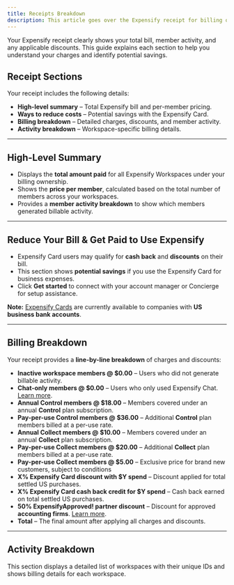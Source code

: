 ```yaml
---
title: Receipts Breakdown
description: This article goes over the Expensify receipt for billing owners.
---
```


Your Expensify receipt clearly shows your total bill, member activity, and any applicable discounts. This guide explains each section to help you understand your charges and identify potential savings.

## Receipt Sections  

Your receipt includes the following details:  

- **High-level summary** – Total Expensify bill and per-member pricing.  
- **Ways to reduce costs** – Potential savings with the Expensify Card.  
- **Billing breakdown** – Detailed charges, discounts, and member activity.  
- **Activity breakdown** – Workspace-specific billing details.  

---  

## High-Level Summary  

- Displays the **total amount paid** for all Expensify Workspaces under your billing ownership.  
- Shows the **price per member**, calculated based on the total number of members across your workspaces.  
- Provides a **member activity breakdown** to show which members generated billable activity.  

---  

## Reduce Your Bill & Get Paid to Use Expensify  

- Expensify Card users may qualify for **cash back** and **discounts** on their bill.  
- This section shows **potential savings** if you use the Expensify Card for business expenses.  
- Click **Get started** to connect with your account manager or Concierge for setup assistance.  

**Note:** [Expensify Cards]([url](https://use.expensify.com/company-credit-card)) are currently available to companies with **US business bank accounts**.  

---  

## Billing Breakdown  

Your receipt provides a **line-by-line breakdown** of charges and discounts:  

- **Inactive workspace members @ $0.00** – Users who did not generate billable activity.  
- **Chat-only members @ $0.00** – Users who only used Expensify Chat. [Learn more](https://help.expensify.com/new-expensify/hubs/chat/).  
- **Annual Control members @ $18.00** – Members covered under an annual **Control** plan subscription.  
- **Pay-per-use Control members @ $36.00** – Additional **Control** plan members billed at a per-use rate.  
- **Annual Collect members @ $10.00** – Members covered under an annual **Collect** plan subscription.  
- **Pay-per-use Collect members @ $20.00** – Additional **Collect** plan members billed at a per-use rate.
- **Pay-per-use Collect members @ $5.00** – Exclusive price for brand new customers, subject to conditions
- **X% Expensify Card discount with $Y spend** – Discount applied for total settled US purchases.  
- **X% Expensify Card cash back credit for $Y spend** – Cash back earned on total settled US purchases.  
- **50% ExpensifyApproved! partner discount** – Discount for approved **accounting firms**. [Learn more](https://use.expensify.com/accountants-program).  
- **Total** – The final amount after applying all charges and discounts.  

---  

## Activity Breakdown  

This section displays a detailed list of workspaces with their unique IDs and shows billing details for each workspace. 
